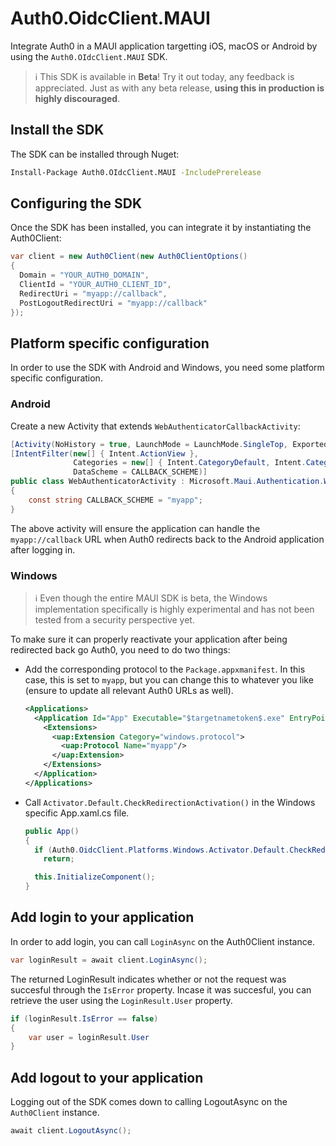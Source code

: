 # Auth0.OidcClient.MAUI

Integrate Auth0 in a MAUI application targetting iOS, macOS or Android by using the `Auth0.OIdcClient.MAUI` SDK.

> ℹ️ This SDK is available in **Beta**! Try it out today, any feedback is appreciated. Just as with any beta release, **using this in production is highly discouraged**.

## Install the SDK

The SDK can be installed through Nuget:

```sh
Install-Package Auth0.OIdcClient.MAUI -IncludePrerelease
```

## Configuring the SDK

Once the SDK has been installed, you can integrate it by instantiating the Auth0Client:

```cs
var client = new Auth0Client(new Auth0ClientOptions()
{
  Domain = "YOUR_AUTH0_DOMAIN",
  ClientId = "YOUR_AUTH0_CLIENT_ID",
  RedirectUri = "myapp://callback",
  PostLogoutRedirectUri = "myapp://callback"
});
```

## Platform specific configuration

In order to use the SDK with Android and Windows, you need some platform specific configuration.

### Android
Create a new Activity that extends `WebAuthenticatorCallbackActivity`:

```csharp
[Activity(NoHistory = true, LaunchMode = LaunchMode.SingleTop, Exported = true)]
[IntentFilter(new[] { Intent.ActionView },
              Categories = new[] { Intent.CategoryDefault, Intent.CategoryBrowsable },
              DataScheme = CALLBACK_SCHEME)]
public class WebAuthenticatorActivity : Microsoft.Maui.Authentication.WebAuthenticatorCallbackActivity
{
    const string CALLBACK_SCHEME = "myapp";
}
```

The above activity will ensure the application can handle the `myapp://callback` URL when Auth0 redirects back to the Android application after logging in.

### Windows

> ℹ️ Even though the entire MAUI SDK is beta, the Windows implementation specifically is highly experimental and has not been tested from a security perspective yet.

To make sure it can properly reactivate your application after being redirected back go Auth0, you need to do two things:

- Add the corresponding protocol to the `Package.appxmanifest`. In this case, this is set to `myapp`, but you can change this to whatever you like (ensure to update all relevant Auth0 URLs as well).
  ```xml
  <Applications>
    <Application Id="App" Executable="$targetnametoken$.exe" EntryPoint="$targetentrypoint$">
      <Extensions>
        <uap:Extension Category="windows.protocol">
          <uap:Protocol Name="myapp"/>
        </uap:Extension>
      </Extensions>
    </Application>
  </Applications>
  ```
- Call `Activator.Default.CheckRedirectionActivation()` in the Windows specific App.xaml.cs file.
  ```csharp
  public App()
  {
    if (Auth0.OidcClient.Platforms.Windows.Activator.Default.CheckRedirectionActivation())
      return;
  
    this.InitializeComponent();
  }
  ```

## Add login to your application

In order to add login, you can call `LoginAsync` on the Auth0Client instance.

```cs
var loginResult = await client.LoginAsync();
```

The returned LoginResult indicates whether or not the request was succesful through the `IsError` property. Incase it was succesful, you can retrieve the user using the `LoginResult.User` property.

```cs
if (loginResult.IsError == false)
{
    var user = loginResult.User
}
```

## Add logout to your application

Logging out of the SDK comes down to calling LogoutAsync on the `Auth0Client` instance.

```cs
await client.LogoutAsync();
```
